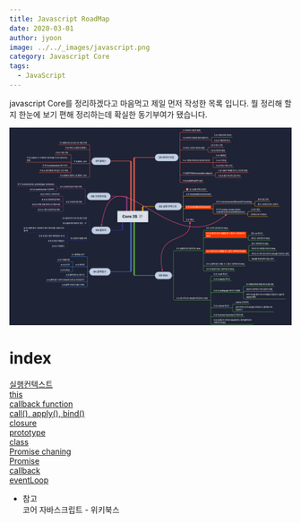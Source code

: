 ```yaml
---
title: Javascript RoadMap
date: 2020-03-01
author: jyoon
image: ../../_images/javascript.png
category: Javascript Core
tags:
  - JavaScript
---
```


javascript Core를 정리하겠다고 마음먹고 제일 먼저 작성한 목록 입니다.
뭘 정리해 할지 한눈에 보기 편해 정리하는데 확실한 동기부여가 됐습니다.

![JavascriptRoadMap](JavascriptRoadMap.png)

# index

[실행컨텍스트](https://happyjy.github.io/Excute-context/)  
[this](https://happyjy.github.io/this/)  
[callback function](https://happyjy.github.io/callback/)  
[call(), apply(), bind()](<https://happyjy.github.io/call(),%20apply(),%20bind()/>)  
[closure](https://happyjy.github.io/closure/)  
[prototype](https://happyjy.github.io/prototype/)  
[class](https://happyjy.github.io/class/)  
[Promise chaning](http://happyjy.github.io/3_Promise%20chaning/)  
[Promise](https://happyjy.github.io/2_Promise/)  
[callback](https://happyjy.github.io/1_callback/)  
[eventLoop](https://happyjy.github.io/eventLoop/)

- 참고  
  코어 자바스크립트 - 위키북스
